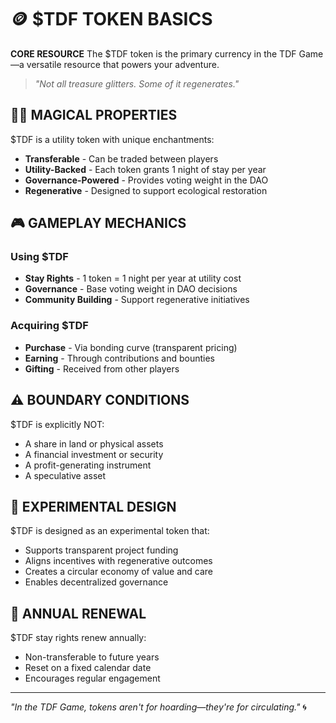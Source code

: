 # 🪙 $TDF TOKEN BASICS

**CORE RESOURCE** The $TDF token is the primary currency in the TDF Game—a versatile resource that powers your adventure.

> *"Not all treasure glitters. Some of it regenerates."*

## 🧙‍♂️ MAGICAL PROPERTIES

$TDF is a utility token with unique enchantments:

- **Transferable** - Can be traded between players
- **Utility-Backed** - Each token grants 1 night of stay per year
- **Governance-Powered** - Provides voting weight in the DAO
- **Regenerative** - Designed to support ecological restoration

## 🎮 GAMEPLAY MECHANICS

### Using $TDF
- **Stay Rights** - 1 token = 1 night per year at utility cost
- **Governance** - Base voting weight in DAO decisions
- **Community Building** - Support regenerative initiatives

### Acquiring $TDF
- **Purchase** - Via bonding curve (transparent pricing)
- **Earning** - Through contributions and bounties
- **Gifting** - Received from other players

## ⚠️ BOUNDARY CONDITIONS

$TDF is explicitly NOT:
- A share in land or physical assets
- A financial investment or security
- A profit-generating instrument
- A speculative asset

## 🧪 EXPERIMENTAL DESIGN

$TDF is designed as an experimental token that:
- Supports transparent project funding
- Aligns incentives with regenerative outcomes
- Creates a circular economy of value and care
- Enables decentralized governance

## 🔄 ANNUAL RENEWAL

$TDF stay rights renew annually:
- Non-transferable to future years
- Reset on a fixed calendar date
- Encourages regular engagement

---

*"In the TDF Game, tokens aren't for hoarding—they're for circulating."* 🌀
